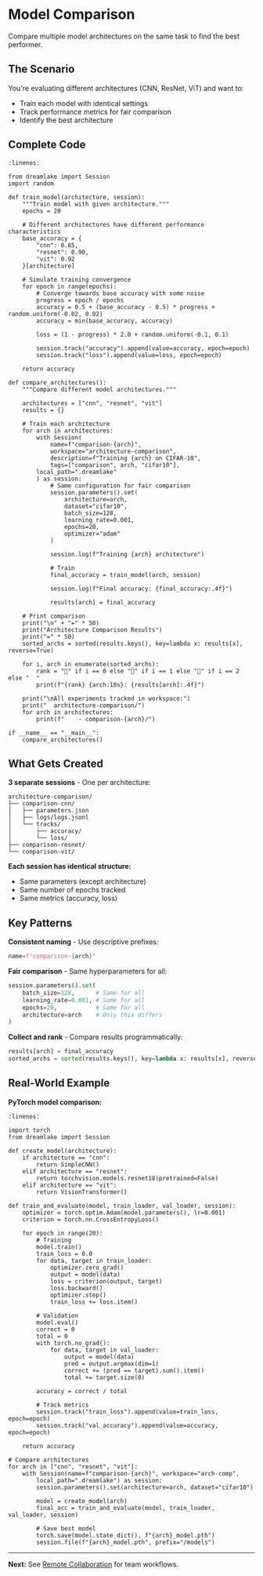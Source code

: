 # Model Comparison

Compare multiple model architectures on the same task to find the best performer.

## The Scenario

You're evaluating different architectures (CNN, ResNet, ViT) and want to:
- Train each model with identical settings
- Track performance metrics for fair comparison
- Identify the best architecture

## Complete Code

```{code-block} python
:linenos:

from dreamlake import Session
import random

def train_model(architecture, session):
    """Train model with given architecture."""
    epochs = 20

    # Different architectures have different performance characteristics
    base_accuracy = {
        "cnn": 0.85,
        "resnet": 0.90,
        "vit": 0.92
    }[architecture]

    # Simulate training convergence
    for epoch in range(epochs):
        # Converge towards base accuracy with some noise
        progress = epoch / epochs
        accuracy = 0.5 + (base_accuracy - 0.5) * progress + random.uniform(-0.02, 0.02)
        accuracy = min(base_accuracy, accuracy)

        loss = (1 - progress) * 2.0 + random.uniform(-0.1, 0.1)

        session.track("accuracy").append(value=accuracy, epoch=epoch)
        session.track("loss").append(value=loss, epoch=epoch)

    return accuracy

def compare_architectures():
    """Compare different model architectures."""

    architectures = ["cnn", "resnet", "vit"]
    results = {}

    # Train each architecture
    for arch in architectures:
        with Session(
            name=f"comparison-{arch}",
            workspace="architecture-comparison",
            description=f"Training {arch} on CIFAR-10",
            tags=["comparison", arch, "cifar10"],
        local_path=".dreamlake"
        ) as session:
            # Same configuration for fair comparison
            session.parameters().set(
                architecture=arch,
                dataset="cifar10",
                batch_size=128,
                learning_rate=0.001,
                epochs=20,
                optimizer="adam"
            )

            session.log(f"Training {arch} architecture")

            # Train
            final_accuracy = train_model(arch, session)

            session.log(f"Final accuracy: {final_accuracy:.4f}")

            results[arch] = final_accuracy

    # Print comparison
    print("\n" + "=" * 50)
    print("Architecture Comparison Results")
    print("=" * 50)
    sorted_archs = sorted(results.keys(), key=lambda x: results[x], reverse=True)

    for i, arch in enumerate(sorted_archs):
        rank = "🥇" if i == 0 else "🥈" if i == 1 else "🥉" if i == 2 else "  "
        print(f"{rank} {arch:10s}: {results[arch]:.4f}")

    print("\nAll experiments tracked in workspace:")
    print("  architecture-comparison/")
    for arch in architectures:
        print(f"    - comparison-{arch}/")

if __name__ == "__main__":
    compare_architectures()
```

## What Gets Created

**3 separate sessions** - One per architecture:
```
architecture-comparison/
├── comparison-cnn/
│   ├── parameters.json
│   ├── logs/logs.jsonl
│   └── tracks/
│       ├── accuracy/
│       └── loss/
├── comparison-resnet/
└── comparison-vit/
```

**Each session has identical structure:**
- Same parameters (except architecture)
- Same number of epochs tracked
- Same metrics (accuracy, loss)

## Key Patterns

**Consistent naming** - Use descriptive prefixes:
```python
name=f"comparison-{arch}"
```

**Fair comparison** - Same hyperparameters for all:
```python
session.parameters().set(
    batch_size=128,      # Same for all
    learning_rate=0.001, # Same for all
    epochs=20,           # Same for all
    architecture=arch    # Only this differs
)
```

**Collect and rank** - Compare results programmatically:
```python
results[arch] = final_accuracy
sorted_archs = sorted(results.keys(), key=lambda x: results[x], reverse=True)
```

## Real-World Example

**PyTorch model comparison:**

```{code-block} python
:linenos:

import torch
from dreamlake import Session

def create_model(architecture):
    if architecture == "cnn":
        return SimpleCNN()
    elif architecture == "resnet":
        return torchvision.models.resnet18(pretrained=False)
    elif architecture == "vit":
        return VisionTransformer()

def train_and_evaluate(model, train_loader, val_loader, session):
    optimizer = torch.optim.Adam(model.parameters(), lr=0.001)
    criterion = torch.nn.CrossEntropyLoss()

    for epoch in range(20):
        # Training
        model.train()
        train_loss = 0.0
        for data, target in train_loader:
            optimizer.zero_grad()
            output = model(data)
            loss = criterion(output, target)
            loss.backward()
            optimizer.step()
            train_loss += loss.item()

        # Validation
        model.eval()
        correct = 0
        total = 0
        with torch.no_grad():
            for data, target in val_loader:
                output = model(data)
                pred = output.argmax(dim=1)
                correct += (pred == target).sum().item()
                total += target.size(0)

        accuracy = correct / total

        # Track metrics
        session.track("train_loss").append(value=train_loss, epoch=epoch)
        session.track("val_accuracy").append(value=accuracy, epoch=epoch)

    return accuracy

# Compare architectures
for arch in ["cnn", "resnet", "vit"]:
    with Session(name=f"comparison-{arch}", workspace="arch-comp",
        local_path=".dreamlake") as session:
        session.parameters().set(architecture=arch, dataset="cifar10")

        model = create_model(arch)
        final_acc = train_and_evaluate(model, train_loader, val_loader, session)

        # Save best model
        torch.save(model.state_dict(), f"{arch}_model.pth")
        session.file(f"{arch}_model.pth", prefix="/models")
```

---

**Next:** See [Remote Collaboration](remote-collaboration.md) for team workflows.
